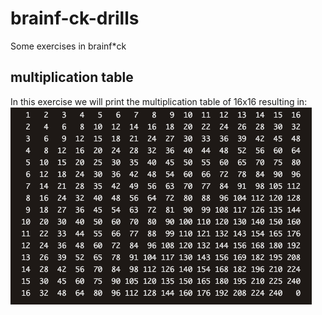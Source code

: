 # brainf-ck-drills
Some exercises in brainf*ck

## multiplication table

In this exercise we will print the multiplication table of 16x16
resulting in: ![table_image](multiplication_table.png)

